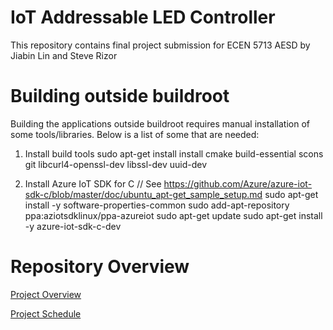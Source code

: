 # IoT Addressable LED Controller
This repository contains final project submission for ECEN 5713 AESD by Jiabin Lin and Steve Rizor

# Building outside buildroot
Building the applications outside buildroot requires manual installation of some tools/libraries. Below is a list of some that are needed:

1. Install build tools
sudo apt-get install install cmake build-essential scons git libcurl4-openssl-dev libssl-dev uuid-dev

2. Install Azure IoT SDK for C
// See https://github.com/Azure/azure-iot-sdk-c/blob/master/doc/ubuntu_apt-get_sample_setup.md
sudo apt-get install -y software-properties-common
sudo add-apt-repository ppa:aziotsdklinux/ppa-azureiot
sudo apt-get update
sudo apt-get install -y azure-iot-sdk-c-dev

# Repository Overview
[Project Overview](https://github.com/cu-ecen-5013/final-project-JiabinLin12/wiki/Project-Overview)

[Project Schedule](https://github.com/cu-ecen-5013/final-project-JiabinLin12/wiki/Final-Project-Assignment-Schedule-Page)
